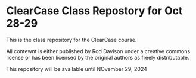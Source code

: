 # ClearCase Class Repostory for Oct 28-29

This is the class repository for the ClearCase course. 

All contewnt is either published by Rod Davison under a creative commons license or has been licensed by the original authors as freely distributable.

This repository will be available until NOvember 29, 2024

